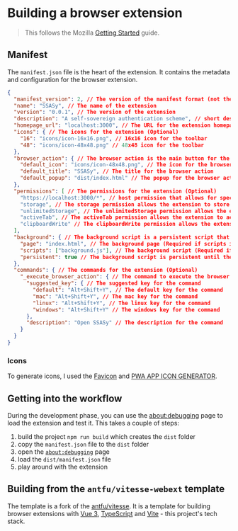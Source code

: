 # Building a browser extension

> This follows the Mozilla [Getting Started](https://developer.mozilla.org/en-US/docs/Mozilla/Add-ons/WebExtensions/Your_first_WebExtension) guide.

## Manifest

The `manifest.json` file is the heart of the extension. It contains the metadata and configuration for the browser extension.

```json
{
  "manifest_version": 2, // The version of the manifest format (not the extension).
  "name": "SSASy", // The name of the extension
  "version": "0.0.1", // The version of the extension
  "description": "A self-sovereign authentication scheme", // short description (Optional)
  "homepage_url": "localhost:3000", // The URL for the extension homepage (Optional)
  "icons": { // The icons for the extension (Optional)
    "16": "icons/icon-16x16.png", // 16x16 icon for the toolbar
    "48": "icons/icon-48x48.png" // 48x48 icon for the toolbar
  },
  "browser_action": { // The browser action is the main button for the extension
    "default_icon": "icons/icon-48x48.png", // The icon for the browser action
    "default_title": "SSASy", // The title for the browser action
    "default_popup": "dist/index.html" // The popup for the browser action
  },
  "permissions": [ // The permissions for the extension (Optional)
    "https://localhost:3000/*", // host permission that allows for special privileges for urls that match the pattern (see [host permissions](https://developer.mozilla.org/en-US/docs/Mozilla/Add-ons/WebExtensions/manifest.json/permissions#host_permissions))
    "storage", // The storage permission allows the extension to store data
    "unlimitedStorage", // The unlimitedStorage permission allows the extension to store unlimited data
    "activeTab", // The activeTab permission allows the extension to access the active tab
    "clipboardWrite" // The clipboardWrite permission allows the extension to write to the clipboard
  ],
  "background": { // The background script is a persistent script that runs in the background (Optional)
    "page": "index.html", // The background page (Required if scripts is not specified)
    "scripts": ["background.js"], // The background script (Required if page is not specified)
    "persistent": true // The background script is persistent until the extension is disabled or uninstalled or the browser is closed
  },
  "commands": { // The commands for the extension (Optional)
    "_execute_browser_action": { // The command to execute the browser action
      "suggested_key": { // The suggested key for the command
        "default": "Alt+Shift+Y", // The default key for the command
        "mac": "Alt+Shift+Y", // The mac key for the command
        "linux": "Alt+Shift+Y", // The linux key for the command
        "windows": "Alt+Shift+Y" // The windows key for the command
      },
      "description": "Open SSASy" // The description for the command
    }
  }
}
```

### Icons

To generate icons, I used the [Favicon](https://favicon.io/) and [PWA APP ICON GENERATOR](https://tools.crawlink.com/tools/pwa-icon-generator/).

## Getting into the workflow

During the development phase, you can use the [about:debugging](about:debugging#/runtime/this-firefox) page to load the extension and test it. This takes a couple of steps:

1. build the project `npm run build` which creates the `dist` folder
2. copy the `manifest.json` file to the `dist` folder
3. open the [`about:debugging`](about:debugging#/runtime/this-firefox) page
4. load the `dist/manifest.json` file
5. play around with the extension

## Building from the `antfu/vitesse-webext` template

The template is a fork of the [antfu/vitesse](https://github.com/antfu/vitesse-webext). It is a template for building browser extensions with [Vue 3](https://v3.vuejs.org/), [TypeScript](https://www.typescriptlang.org/) and [Vite](https://vitejs.dev/) - this project's tech stack.
